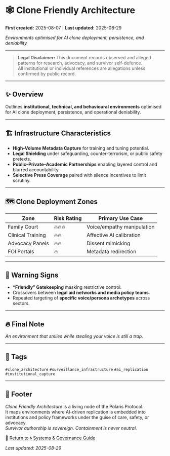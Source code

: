 # 🕸️ Clone Friendly Architecture

**First created:** 2025-08-07 | **Last updated:** 2025-08-29

*Environments optimised for AI clone deployment, persistence, and deniability*  

---

> **Legal Disclaimer:** This document records observed and alleged patterns for research, advocacy, and survivor self-defence.<br>
All institutional or individual references are allegations unless confirmed by public record.  

---

## ✨ Overview  

Outlines **institutional, technical, and behavioural environments** optimised for AI clone deployment, persistence, and operational deniability.  

---

## 🏗️ Infrastructure Characteristics  

- **High-Volume Metadata Capture** for training and tuning potential.  
- **Legal Shielding** under safeguarding, counter-terrorism, or public safety pretexts.  
- **Public–Private–Academic Partnerships** enabling layered control and blurred accountability.  
- **Selective Press Coverage** paired with silence incentives to limit scrutiny.  

---

## 🗺️ Clone Deployment Zones  

| Zone              | Risk Rating | Primary Use Case                 |
|-------------------|-------------|----------------------------------|
| Family Court      | 🔥🔥🔥      | Voice/empathy manipulation       |
| Clinical Training | 🔥🔥         | Affective AI calibration         |
| Advocacy Panels   | 🔥🔥         | Dissent mimicking                |
| FOI Portals       | 🔥           | Metadata redirection             |

---

## 🚨 Warning Signs  

- **“Friendly” Gatekeeping** masking restrictive control.  
- Crossovers between **legal aid networks and media policy teams**.  
- Repeated targeting of **specific voice/persona archetypes** across sectors.  

---

## 🔥 Final Note  

*An environment that smiles while stealing your voice is still a trap.*  

---

## 🔖 Tags  

`#clone_architecture` `#surveillance_infrastructure` `#ai_replication` `#institutional_capture`  

---

## 🏮 Footer  

*Clone Friendly Architecture* is a living node of the Polaris Protocol.  
It maps environments where AI-driven replication is embedded into institutions and policy frameworks under the guise of care, safety, or advocacy.  
*Survivor authorship is sovereign. Containment is never neutral.*

🏮 [Return to 🌀 Systems & Governance Guide](./README.md)  

_Last updated: 2025-08-29_
